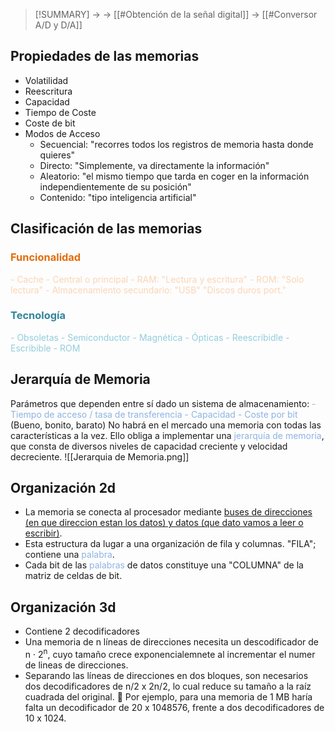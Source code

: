 > [!SUMMARY]
> -> 
> -> [[#Obtención de la señal digital]]
> -> [[#Conversor A/D y D/A]]

## Propiedades de las memorias
- Volatilidad
- Reescritura
- Capacidad
- Tiempo de Coste
- Coste de bit
- Modos de Acceso
	- Secuencial: "recorres todos los registros de memoria hasta donde quieres"
	- Directo: "Simplemente, va directamente la información"
	- Aleatorio: "el mismo tiempo que tarda en coger en la información independientemente de su posición"
	- Contenido: "tipo inteligencia artificial"

## Clasificación de las memorias

### <font color="#e36c09">Funcionalidad</font>
<font color="#fbd5b5">- Cache</font>
<font color="#fbd5b5">- Central o principal</font>
<font color="#fbd5b5">	- RAM: "Lectura y escritura"</font>
<font color="#fbd5b5">	- ROM: "Solo lectura"</font>
<font color="#fbd5b5">- Almacenamiento secundario: "USB" "Discos duros port." </font>

### <font color="#31859b">Tecnología</font>
<font color="#92cddc">- Obsoletas</font>
<font color="#92cddc">- Semiconductor</font>
<font color="#92cddc">- Magnética</font>
<font color="#92cddc">- Ópticas</font>
<font color="#92cddc">	- Reescribidle</font>
<font color="#92cddc">	- Escribible</font>
<font color="#92cddc">	- ROM</font>

## Jerarquía de Memoria
Parámetros que dependen entre sí dado un sistema de almacenamiento:
<font color="#8db3e2">- Tiempo de acceso / tasa de transferencia</font>
<font color="#8db3e2">- Capacidad</font>
<font color="#8db3e2">- Coste por bit</font>
(Bueno, bonito, barato)
No habrá en el mercado una memoria con todas las características a la vez.
Ello obliga a implementar una <font color="#8db3e2">jerarquía de memoria</font>, que consta de diversos niveles de capacidad creciente y velocidad decreciente.
![[Jerarquia de Memoria.png]]

## Organización 2d
- La memoria se conecta al procesador mediante <u>buses de direcciones (en que direccion estan los datos) y datos (que dato vamos a leer o escribir)</u>. 
- Esta estructura da lugar a una organización de fila y columnas. "FILA"; contiene una <font color="#8db3e2">palabra</font>.
- Cada bit de las <font color="#8db3e2">palabras</font> de datos constituye una "COLUMNA" de la matriz de celdas de bit.
## Organización 3d
- Contiene 2 decodificadores
- Una memoria de n líneas de direcciones necesita un descodificador de n · 2<sup>n</sup>, cuyo tamaño crece exponencialemnete al incrementar el numer de lineas de direcciones.
- Separando las líneas de direcciones en dos bloques, son necesarios dos decodificadores de n/2 x 2n/2, lo cual reduce su tamaño a la raíz cuadrada del original.  Por ejemplo, para una memoria de 1 MB haría falta un decodificador de 20 x 1048576, frente a dos decodificadores de 10 x 1024.